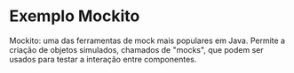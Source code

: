 # Exemplo Mockito

<p>Mockito: uma das ferramentas de mock mais populares em Java. Permite a criação de objetos simulados, chamados de "mocks", que podem ser usados para testar a interação entre componentes.<p>
